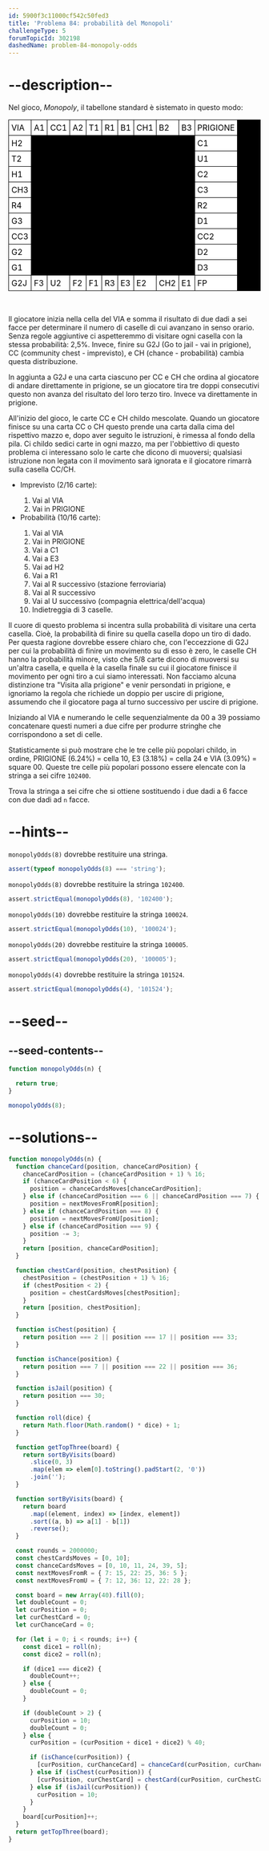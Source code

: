 ```yaml
---
id: 5900f3c11000cf542c50fed3
title: 'Problema 84: probabilità del Monopoli'
challengeType: 5
forumTopicId: 302198
dashedName: problem-84-monopoly-odds
---
```


# --description--

Nel gioco, *Monopoly*, il tabellone standard è sistemato in questo modo:

<div style="text-align: center;">
  <table cellspacing="1" cellpadding="5" border="0" style="background-color: black; color: black;" align="center">
    <tbody>
      <tr>
        <td style="background-color: #ffffff; color: black; padding: 5px; border: 1px solid black;">VIA</td>
        <td style="background-color: #ffffff; color: black; padding: 5px; border: 1px solid black;">A1</td>
        <td style="background-color: #ffffff; color: black; padding: 5px; border: 1px solid black;">CC1</td>
        <td style="background-color: #ffffff; color: black; padding: 5px; border: 1px solid black;">A2</td>
        <td style="background-color: #ffffff; color: black; padding: 5px; border: 1px solid black;">T1</td>
        <td style="background-color: #ffffff; color: black; padding: 5px; border: 1px solid black;">R1</td>
        <td style="background-color: #ffffff; color: black; padding: 5px; border: 1px solid black;">B1</td>
        <td style="background-color: #ffffff; color: black; padding: 5px; border: 1px solid black;">CH1</td>
        <td style="background-color: #ffffff; color: black; padding: 5px; border: 1px solid black;">B2</td>
        <td style="background-color: #ffffff; color: black; padding: 5px; border: 1px solid black;">B3</td>
        <td style="background-color: #ffffff; color: black; padding: 5px; border: 1px solid black;">PRIGIONE</td>
      </tr>
      <tr>
        <td style="background-color: #ffffff; color: black; padding: 5px; border: 1px solid black;">H2</td>
        <td colspan="9">&nbsp;</td>
        <td style="background-color: #ffffff; color: black; padding: 5px; border: 1px solid black;">C1</td>
      </tr>
      <tr>
        <td style="background-color: #ffffff; color: black; padding: 5px; border: 1px solid black;">T2</td>
        <td colspan="9">&nbsp;</td>
        <td style="background-color: #ffffff; color: black; padding: 5px; border: 1px solid black;">U1</td>
      </tr>
      <tr>
        <td style="background-color: #ffffff; color: black; padding: 5px; border: 1px solid black;">H1</td>
        <td colspan="9">&nbsp;</td>
        <td style="background-color: #ffffff; color: black; padding: 5px; border: 1px solid black;">C2</td>
      </tr>
      <tr>
        <td style="background-color: #ffffff; color: black; padding: 5px; border: 1px solid black;">CH3</td>
        <td colspan="9">&nbsp;</td>
        <td style="background-color: #ffffff; color: black; padding: 5px; border: 1px solid black;">C3</td>
      </tr>
      <tr>
        <td style="background-color: #ffffff; color: black; padding: 5px; border: 1px solid black;">R4</td>
        <td colspan="9">&nbsp;</td>
        <td style="background-color: #ffffff; color: black; padding: 5px; border: 1px solid black;">R2</td>
      </tr>
      <tr>
        <td style="background-color: #ffffff; color: black; padding: 5px; border: 1px solid black;">G3</td>
        <td colspan="9">&nbsp;</td>
        <td style="background-color: #ffffff; color: black; padding: 5px; border: 1px solid black;">D1</td>
      </tr>
      <tr>
        <td style="background-color: #ffffff; color: black; padding: 5px; border: 1px solid black;">CC3</td>
        <td colspan="9">&nbsp;</td>
        <td style="background-color: #ffffff; color: black; padding: 5px; border: 1px solid black;">CC2</td>
      </tr>
      <tr>
        <td style="background-color: #ffffff; color: black; padding: 5px; border: 1px solid black;">G2</td>
        <td colspan="9">&nbsp;</td>
        <td style="background-color: #ffffff; color: black; padding: 5px; border: 1px solid black;">D2</td>
      </tr>
      <tr>
        <td style="background-color: #ffffff; color: black; padding: 5px; border: 1px solid black;">G1</td>
        <td colspan="9">&nbsp;</td>
        <td style="background-color: #ffffff; color: black; padding: 5px; border: 1px solid black;">D3</td>
      </tr>
      <tr>
        <td style="background-color: #ffffff; color: black; padding: 5px; border: 1px solid black;">G2J</td>
        <td style="background-color: #ffffff; color: black; padding: 5px; border: 1px solid black;">F3</td>
        <td style="background-color: #ffffff; color: black; padding: 5px; border: 1px solid black;">U2</td>
        <td style="background-color: #ffffff; color: black; padding: 5px; border: 1px solid black;">F2</td>
        <td style="background-color: #ffffff; color: black; padding: 5px; border: 1px solid black;">F1</td>
        <td style="background-color: #ffffff; color: black; padding: 5px; border: 1px solid black;">R3</td>
        <td style="background-color: #ffffff; color: black; padding: 5px; border: 1px solid black;">E3</td>
        <td style="background-color: #ffffff; color: black; padding: 5px; border: 1px solid black;">E2</td>
        <td style="background-color: #ffffff; color: black; padding: 5px; border: 1px solid black;">CH2</td>
        <td style="background-color: #ffffff; color: black; padding: 5px; border: 1px solid black;">E1</td>
        <td style="background-color: #ffffff; color: black; padding: 5px; border: 1px solid black;">FP</td>
      </tr>
    </tbody>
  </table>
</div><br>

Il giocatore inizia nella cella del VIA e somma il risultato di due dadi a sei facce per determinare il numero di caselle di cui avanzano in senso orario. Senza regole aggiuntive ci aspetteremmo di visitare ogni casella con la stessa probabilità: 2,5%. Invece, finire su G2J (Go to jail - vai in prigione), CC (community chest - imprevisto), e CH (chance - probabilità) cambia questa distribuzione.

In aggiunta a G2J e una carta ciascuno per CC e CH che ordina al giocatore di andare direttamente in prigione, se un giocatore tira tre doppi consecutivi questo non avanza del risultato del loro terzo tiro. Invece va direttamente in prigione.

All'inizio del gioco, le carte CC e CH childo mescolate. Quando un giocatore finisce su una carta CC o CH questo prende una carta dalla cima del rispettivo mazzo e, dopo aver seguito le istruzioni, è rimessa al fondo della pila. Ci childo sedici carte in ogni mazzo, ma per l'obbiettivo di questo problema ci interessano solo le carte che dicono di muoversi; qualsiasi istruzione non legata con il movimento sarà ignorata e il giocatore rimarrà sulla casella CC/CH.

<ul>
  <li>Imprevisto (2/16 carte):</li>
  <ol>
    <li>Vai al VIA</li>
    <li>Vai in PRIGIONE</li>
  </ol>

  <li>Probabilità (10/16 carte):</li>
  <ol>
    <li>Vai al VIA</li>
    <li>Vai in PRIGIONE</li>
    <li>Vai a C1</li>
    <li>Vai a E3</li>
    <li>Vai ad H2</li>
    <li>Vai a R1</li>
    <li>Vai al R successivo (stazione ferroviaria)</li>
    <li>Vai al R successivo</li>
    <li>Vai al U successivo (compagnia elettrica/dell'acqua)</li>
    <li>Indietreggia di 3 caselle.</li>
  </ol>
</ul>

Il cuore di questo problema si incentra sulla probabilità di visitare una certa casella. Cioè, la probabilità di finire su quella casella dopo un tiro di dado. Per questa ragione dovrebbe essere chiaro che, con l'eccezzione di G2J per cui la probabilità di finire un movimento su di esso è zero, le caselle CH hanno la probabilità minore, visto che 5/8 carte dicono di muoversi su un'altra casella, e quella è la casella finale su cui il giocatore finisce il movimento per ogni tiro a cui siamo interessati. Non facciamo alcuna distinzione tra "Visita alla prigione" e venir persondati in prigione, e ignoriamo la regola che richiede un doppio per uscire di prigione, assumendo che il giocatore paga al turno successivo per uscire di prigione.

Iniziando al VIA e numerando le celle sequenzialmente da 00 a 39 possiamo concatenare questi numeri a due cifre per produrre stringhe che corrispondono a set di celle.

Statisticamente si può mostrare che le tre celle più popolari childo, in ordine, PRIGIONE (6.24%) = cella 10, E3 (3.18%) = cella 24 e VIA (3.09%) = square 00. Queste tre celle più popolari possono essere elencate con la stringa a sei cifre `102400`.

Trova la stringa a sei cifre che si ottiene sostituendo i due dadi a 6 facce con due dadi ad `n` facce.

# --hints--

`monopolyOdds(8)` dovrebbe restituire una stringa.

```js
assert(typeof monopolyOdds(8) === 'string');
```

`monopolyOdds(8)` dovrebbe restituire la stringa `102400`.

```js
assert.strictEqual(monopolyOdds(8), '102400');
```

`monopolyOdds(10)` dovrebbe restituire la stringa `100024`.

```js
assert.strictEqual(monopolyOdds(10), '100024');
```

`monopolyOdds(20)` dovrebbe restituire la stringa `100005`.

```js
assert.strictEqual(monopolyOdds(20), '100005');
```

`monopolyOdds(4)` dovrebbe restituire la stringa `101524`.

```js
assert.strictEqual(monopolyOdds(4), '101524');
```

# --seed--

## --seed-contents--

```js
function monopolyOdds(n) {

  return true;
}

monopolyOdds(8);
```

# --solutions--

```js
function monopolyOdds(n) {
  function chanceCard(position, chanceCardPosition) {
    chanceCardPosition = (chanceCardPosition + 1) % 16;
    if (chanceCardPosition < 6) {
      position = chanceCardsMoves[chanceCardPosition];
    } else if (chanceCardPosition === 6 || chanceCardPosition === 7) {
      position = nextMovesFromR[position];
    } else if (chanceCardPosition === 8) {
      position = nextMovesFromU[position];
    } else if (chanceCardPosition === 9) {
      position -= 3;
    }
    return [position, chanceCardPosition];
  }

  function chestCard(position, chestPosition) {
    chestPosition = (chestPosition + 1) % 16;
    if (chestPosition < 2) {
      position = chestCardsMoves[chestPosition];
    }
    return [position, chestPosition];
  }

  function isChest(position) {
    return position === 2 || position === 17 || position === 33;
  }

  function isChance(position) {
    return position === 7 || position === 22 || position === 36;
  }

  function isJail(position) {
    return position === 30;
  }

  function roll(dice) {
    return Math.floor(Math.random() * dice) + 1;
  }

  function getTopThree(board) {
    return sortByVisits(board)
      .slice(0, 3)
      .map(elem => elem[0].toString().padStart(2, '0'))
      .join('');
  }

  function sortByVisits(board) {
    return board
      .map((element, index) => [index, element])
      .sort((a, b) => a[1] - b[1])
      .reverse();
  }

  const rounds = 2000000;
  const chestCardsMoves = [0, 10];
  const chanceCardsMoves = [0, 10, 11, 24, 39, 5];
  const nextMovesFromR = { 7: 15, 22: 25, 36: 5 };
  const nextMovesFromU = { 7: 12, 36: 12, 22: 28 };

  const board = new Array(40).fill(0);
  let doubleCount = 0;
  let curPosition = 0;
  let curChestCard = 0;
  let curChanceCard = 0;

  for (let i = 0; i < rounds; i++) {
    const dice1 = roll(n);
    const dice2 = roll(n);

    if (dice1 === dice2) {
      doubleCount++;
    } else {
      doubleCount = 0;
    }

    if (doubleCount > 2) {
      curPosition = 10;
      doubleCount = 0;
    } else {
      curPosition = (curPosition + dice1 + dice2) % 40;

      if (isChance(curPosition)) {
        [curPosition, curChanceCard] = chanceCard(curPosition, curChanceCard);
      } else if (isChest(curPosition)) {
        [curPosition, curChestCard] = chestCard(curPosition, curChestCard);
      } else if (isJail(curPosition)) {
        curPosition = 10;
      }
    }
    board[curPosition]++;
  }
  return getTopThree(board);
}
```
